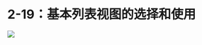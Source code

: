 # 2-19：基本列表视图的选择和使用

![](https://gitlab.com/kiriha/my-public-pictures/-/raw/main/pictures/2024/06/13_11_24_5_202406131124582.png)
